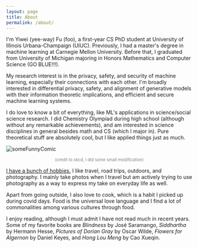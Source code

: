 ```yaml
---
layout: page
title: About
permalink: /about/
---
```

I'm Yiwei (yee-way) Fu (foo), a first-year CS PhD student at University of Illinois Urbana-Champaign (UIUC). Previously, I had a master's degree in machine learning at Carnegie Mellon University. Before that, I graduated from University of Michigan majoring in Honors Mathematics and Computer Science (GO BLUE!!!).

My research interest is in the privacy, safety, and security of machine learning, especially their connections with each other. I'm broadly interested in differential privacy, safety, and alignment of generative models with their information theoretic implications, and efficient and secure machine learning systems.

I do love to know a bit of everything, like ML's applications in science/social science research. I did Chemistry Olympiad during high school (although without any remarkable achievements), and am interested in science disciplines in general besides math and CS (which I major in). Pure theoretical stuff are absolutely cool, but I like applied things just as much.

![someFunnyComic](../assets/images/about/fieldPurity.png)

<p style="text-align: center; font-size: 0.8em; color: #828282">(credit to xkcd, I did some small modification)</p>

[I have a bunch of hobbies.](../fun) I like travel, road trips, outdoors, and photography. I mainly take photos when I travel but am actively trying to use photography as a way to express my take on everyday life as well.

Apart from going outside, I also love to cook, which is a habit I picked up during covid days. Food is the universal love language and I find a lot of commonalities among various cultures through food.

I enjoy reading, although I must admit I have not read much in recent years. Some of my favorite books are *Blindness* by José Saramango, *Siddhartha* by Hermann Hesse, *Pictures of Dorian Gray* by Oscar Wilde, *Flowers for Algernon* by Daniel Keyes, and *Hong Lou Meng* by Cao Xueqin.

<!-- Alright, we are all naive children in front of the universe of thoughts. -->

<!-- <script>
    document.write('<a href="' + document.referrer + '">I think you would like to go back</a>');
</script> -->